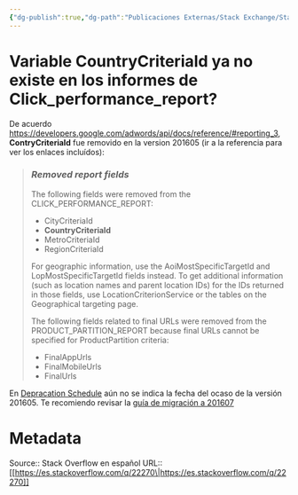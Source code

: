 ```yaml
---
{"dg-publish":true,"dg-path":"Publicaciones Externas/Stack Exchange/Stack Overflow en español/es.stackoverflow.com-22270.md","permalink":"/publicaciones-externas/stack-exchange/stack-overflow-en-espanol/es-stackoverflow-com-22270/","title":"Variable CountryCriteriaId ya no existe en los informes de Click_performance_report?","hide":true,"noteIcon":"\"0\"","created":"2024-04-03T12:49:10.626-06:00","updated":"2024-04-05T16:43:48.666-06:00"}
---
```


# Variable CountryCriteriaId ya no existe en los informes de Click_performance_report?

De acuerdo  https://developers.google.com/adwords/api/docs/reference/#reporting_3, **ContryCriteriaId** fue removido en la version 201605 (ir a la referencia para ver los enlaces incluídos):


> ### *Removed report fields*
> 
> The following fields were removed from the CLICK_PERFORMANCE_REPORT:
> 
> - CityCriteriaId  
> - **CountryCriteriaId**  
> - MetroCriteriaId  
> - RegionCriteriaId  
> 
> For geographic information, use the AoiMostSpecificTargetId and
> LopMostSpecificTargetId fields instead. To get additional information
> (such as location names and parent location IDs) for the IDs returned
> in those fields, use LocationCriterionService or the tables on the
> Geographical targeting page.    
> 
> The following fields related to final URLs were removed from the
> PRODUCT_PARTITION_REPORT because final URLs cannot be specified for
> ProductPartition criteria:
> 
>  - FinalAppUrls 
>  - FinalMobileUrls  
>  - FinalUrls

En [Depracation Schedule][1] aún no se indica la fecha del ocaso de la versión 201605. Te recomiendo revisar la [guía de migración a 201607][2]


  [1]: https://developers.google.com/adwords/api/docs/sunset-dates
  [2]: https://developers.google.com/adwords/api/docs/guides/migration/v201607

# Metadata
Source:: Stack Overflow en español
URL:: [[https://es.stackoverflow.com/q/22270\|https://es.stackoverflow.com/q/22270]]

